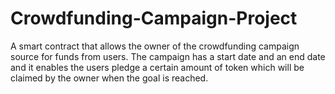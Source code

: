 # Crowdfunding-Campaign-Project
A smart contract that allows the owner of the crowdfunding campaign source for funds from users. The campaign has a start date and an end date and it enables the users pledge a certain amount of token which will be claimed by the owner when the goal is reached.
